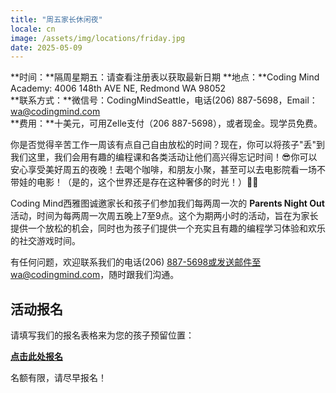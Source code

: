 ```yaml
---
title: "周五家长休闲夜"
locale: cn
image: /assets/img/locations/friday.jpg
date: 2025-05-09
---
```


**时间：**隔周星期五：请查看注册表以获取最新日期
**地点：**Coding Mind Academy: 4006 148th AVE NE, Redmond WA 98052  
**联系方式：**微信号：CodingMindSeattle，电话(206) 887-5698，Email：wa@codingmind.com  
**费用：**十美元，可用Zelle支付（206 887-5698），或者现金。现学员免费。

你是否觉得辛苦工作一周该有点自己自由放松的时间？现在，你可以将孩子"丢"到我们这里，我们会用有趣的编程课和各类活动让他们高兴得忘记时间！😎你可以安心享受美好周五的夜晚！去喝个咖啡，和朋友小聚，甚至可以去电影院看一场不带娃的电影！（是的，这个世界还是存在这种奢侈的时光！）🍷🍿

Coding Mind西雅图诚邀家长和孩子们参加我们每两周一次的 **Parents Night Out** 活动，时间为每两周一次周五晚上7至9点。这个为期两小时的活动，旨在为家长提供一个放松的机会，同时也为孩子们提供一个充实且有趣的编程学习体验和欢乐的社交游戏时间。

有任何问题，欢迎联系我们的电话(206) 887-5698或发送邮件至wa@codingmind.com，随时跟我们沟通。

## 活动报名

请填写我们的报名表格来为您的孩子预留位置：

[**点击此处报名**](https://docs.google.com/forms/d/e/1FAIpQLSdohd2k28BrHiQkOVVBRIfNl3rjhIxGGo3qMJKJL_D5hp3MnQ/viewform)

名额有限，请尽早报名！